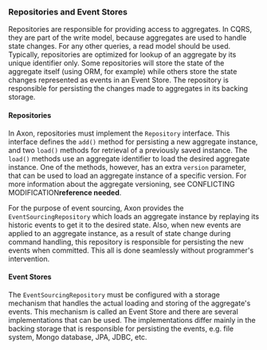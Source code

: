 ### Repositories and Event Stores

Repositories are responsible for providing access to aggregates. In CQRS, they are part of the write model, because aggregates are used to handle state changes. For any other queries, a read model should be used. Typically, repositories are optimized for lookup of an aggregate by its unique identifier only. Some repositories will store the state of the aggregate itself (using ORM, for example) while others store the state changes represented as events in an Event Store. The repository is responsible for persisting the changes made to aggregates in its backing storage.

#### Repositories

In Axon, repositories must implement the `Repository` interface. This interface defines the `add()` method for persisting a new aggregate instance, and two `load()` methods for retrieval of a previously saved instance. The `load()` methods use an aggregate identifier to load the desired aggregate instance. One of the methods, however, has an extra `version` parameter, that can be used to load an aggregate instance of a specific version. For more information about the aggregate versioning, see CONFLICTING MODIFICATION**reference needed**.

For the purpose of event sourcing, Axon provides the `EventSourcingRepository` which loads an aggregate instance by replaying its historic events to get it to the desired state. Also, when new events are applied to an aggregate instance, as a result of state change during command handling, this repository is responsible for persisting the new events when committed. This all is done seamlessly without programmer's intervention.

#### Event Stores
The `EventSourcingRepository` must be configured with a storage mechanism that handles the actual loading and storing of the aggregate's events. This mechanism is called an Event Store and there are several implementations that can be used. The implementations differ mainly in the backing storage that is responsible for persisting the events, e.g. file system, Mongo database, JPA, JDBC, etc.


